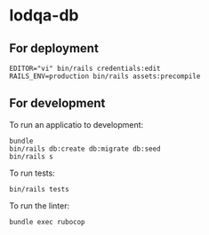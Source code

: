 # lodqa-db

## For deployment 

```shell
EDITOR="vi" bin/rails credentials:edit
RAILS_ENV=production bin/rails assets:precompile
```

## For development

To run an applicatio to development: 

```shell
bundle
bin/rails db:create db:migrate db:seed
bin/rails s
```

To run tests:

```shell
bin/rails tests
```

To run the linter:

```shell
bundle exec rubocop
```

